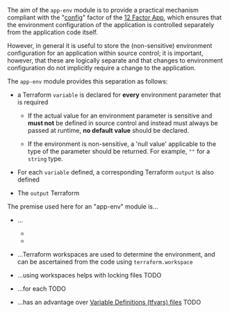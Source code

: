 The aim of the `app-env` module is to provide a practical mechanism compliant with the "[config](https://12factor.net/config)" factor of the [12 Factor App](https://12factor.net), which ensures that the environment configuration of the application is controlled separately from the application code itself.

However, in general it is useful to store the (non-sensitive) environment configuration for an application within source control; it is important, however, that these are logically separate and that changes to environment configuration do not implicitly require a change to the application. 

The `app-env` module provides this separation as follows:
* a Terraform `variable` is declared for **every** environment parameter that is required
  *  If the actual value for an environment parameter is sensitive and **must not** be defined in source control and instead must always be passed at runtime, **no default value** should be declared.
  
  * If the environment is non-sensitive, a 'null value' applicable to the type of the parameter should be returned. For example, `""` for a `string` type. 
* For each `variable` defined, a corresponding Terraform `output` is also defined

* The `output` Terraform

The premise used here for an "app-env" module is...
* ...
 
  * 
  *   
* ...Terraform workspaces are used to determine the environment, and can be ascertained from the code using `terraform.workspace`
* ...using workspaces helps with locking files TODO
* ...for each TODO
* ...has an advantage over [Variable Definitions (tfvars) files](https://www.terraform.io/docs/configuration/variables.html#variable-definitions-tfvars-files) TODO